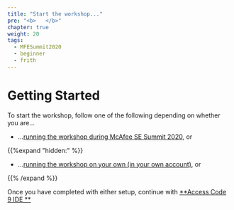 ```yaml
---
title: "Start the workshop..."
pre: "<b>   </b>"
chapter: true
weight: 20
tags:
  - MFESummit2020
  - beginner
  - frith
---
```


# Getting Started
To start the workshop, follow one of the following depending on whether you are...

* ...[running the workshop during McAfee SE Summit 2020](/020_prerequisites/sesummit20_event/), or

{{%expand "hidden:" %}}
* ...[running the workshop on your own (in your own account)](self_paced/), or

{{% /expand %}}


Once you have completed with either setup, continue with [**Access Code 9 IDE **](/020_prerequisites/code9/)
